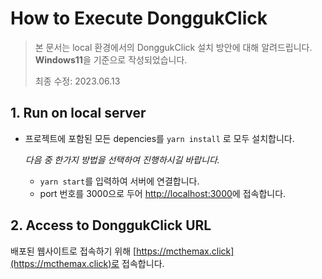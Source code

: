 # How to Execute DonggukClick

> 본 문서는 local 환경에서의 DonggukClick 설치 방안에 대해 알려드립니다.  
> <b>Windows11</b>을 기준으로 작성되었습니다.
> 
> 최종 수정: 2023.06.13

## 1. Run on local server

- 프로젝트에 포함된 모든 depencies를 ```yarn install``` 로 모두 설치합니다.

  _다음 중 한가지 방법을 선택하여 진행하시길 바랍니다._
  - ```yarn start```를 입력하여 서버에 연결합니다.
  -  port 번호를 3000으로 두어 [http://localhost:3000](http://localhost:3000/)에 접속합니다.

## 2. Access to DonggukClick URL

배포된 웹사이트로 접속하기 위해 
[https://mcthemax.click](https://mcthemax.click)로 접속합니다.
